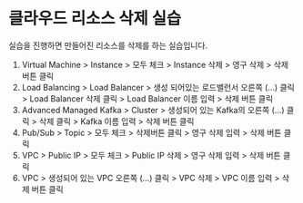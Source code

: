 # 클라우드 리소스 삭제 실습

실습을 진행하면 만들어진 리소스를 삭제를 하는 실습입니다.


1. Virtual Machine > Instance > 모두 체크 > Instance 삭제 > 영구 삭제 > 삭제 버튼 클릭
2. Load Balancing > Load Balancer > 생성 되어있는 로드밸런서 오른쪽 (...) 클릭 > Load Balancer 삭제 클릭 > Load Balancer 이름 입력 > 삭제 버튼 클릭
3. Advanced Managed Kafka > Cluster > 생성되어 있는 Kafka의 오른쪽 (...) 클릭 > 삭제 클릭 > Kafka 이름 입력 > 삭제 버튼 클릭
4. Pub/Sub > Topic > 모두 체크 > 삭제버튼 클릭 > 영구 삭제 입력 > 삭제 버튼 클릭
5. VPC > Public IP > 모두 체크 > Public IP 삭제 > 영구 삭제 입력 > 삭제 버튼 클릭
6. VPC > 생성되어 있는 VPC 오른쪽 (...) 클릭 > VPC 삭제 > VPC 이름 입력 > 삭제 버튼 클릭

